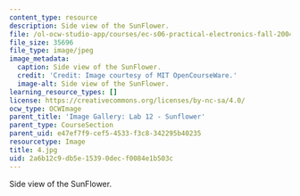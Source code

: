 ```yaml
---
content_type: resource
description: Side view of the SunFlower.
file: /ol-ocw-studio-app/courses/ec-s06-practical-electronics-fall-2004/2a6b12c9db5e15390decf0084e1b503c_4.jpg
file_size: 35696
file_type: image/jpeg
image_metadata:
  caption: Side view of the SunFlower.
  credit: 'Credit: Image courtesy of MIT OpenCourseWare.'
  image-alt: Side view of the SunFlower.
learning_resource_types: []
license: https://creativecommons.org/licenses/by-nc-sa/4.0/
ocw_type: OCWImage
parent_title: 'Image Gallery: Lab 12 - Sunflower'
parent_type: CourseSection
parent_uid: e47ef7f9-cef5-4533-f3c8-342295b40235
resourcetype: Image
title: 4.jpg
uid: 2a6b12c9-db5e-1539-0dec-f0084e1b503c
---
```

Side view of the SunFlower.